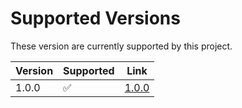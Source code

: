 # Supported Versions

These version are currently supported by this project.

| Version | Supported          |                               Link                                |
| ------- | ----------         | ----------------------------------------------------------------- |
| 1.0.0   | :white_check_mark: | [1.0.0](https://github.com/Houloude9IOfficial/UserBase/releases)  |
